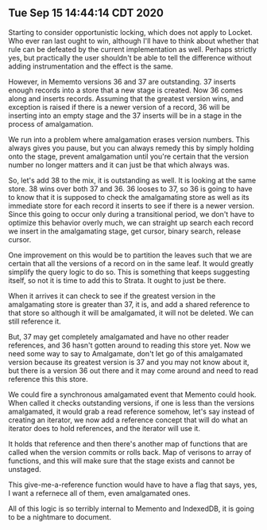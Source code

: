 ## Tue Sep 15 14:44:14 CDT 2020

Starting to consider opportunistic locking, which does not apply to Locket. Who
ever ran last ought to win, although I'll have to think about whether that rule
can be defeated by the current implementation as well. Perhaps strictly yes, but
practically the user shouldn't be able to tell the difference without adding
instrumentation and the effect is the same.

However, in Mememto versions 36 and 37 are outstanding. 37 inserts enough
records into a store that a new stage is created. Now 36 comes along and inserts
records. Assuming that the greatest version wins, and exception is raised if
there is a newer version of a record, 36 will be inserting into an empty stage
and the 37 inserts will be in a stage in the process of amalgamation.

We run into a problem where amalgamation erases version numbers. This always
gives you pause, but you can always remedy this by simply holding onto the
stage, prevent amalgamation until you're certain that the version number no
longer matters and it can just be that which always was.

So, let's add 38 to the mix, it is outstanding as well. It is looking at the
same store. 38 wins over both 37 and 36. 36 looses to 37, so 36 is going to have
to know that it is supposed to check the amalgamating store as well as its
immediate store for each record it inserts to see if there is a newer version.
Since this going to occur only during a transitional period, we don't have to
optimize this behavior overly much, we can straight up search each record we
insert in the amalgamating stage, get cursor, binary search, release cursor.

One improvement on this would be to partition the leaves such that we are
certain that all the versions of a record on in the same leaf. It would greatly
simplify the query logic to do so. This is something that keeps suggesting
itself, so not it is time to add this to Strata. It ought to just be there.

When it arrives it can check to see if the greatest version in the amalgamating
store is greater than 37, it is, and add a shared reference to that store so
although it will be amalgamated, it will not be deleted. We can still reference
it.

But, 37 may get completely amalgamated and have no other reader references, and
36 hasn't gotten around to reading this store yet. Now we need some way to say
to Amalgamate, don't let go of this amalgamated version because its greatest
version is 37 and you may not know about it, but there is a version 36 out there
and it may come around and need to read reference this this store.

We could fire a synchronous amalgamated event that Memento could hook. When
called it checks outstanding versions, if one is less than the versions
amalgamated, it would grab a read reference somehow, let's say instead of
creating an iterator, we now add a reference concept that will do what an
iterator does to hold references, and the iterator will use it.

It holds that reference and then there's another map of functions that are
called when the version commits or rolls back. Map of verisons to array of
functions, and this will make sure that the stage exists and cannot be unstaged.

This give-me-a-reference function would have to have a flag that says, yes, I
want a refernece all of them, even amalgamated ones.

All of this logic is so terribly internal to Memento and IndexedDB, it is going
to be a nightmare to document.
